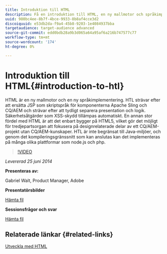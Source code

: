 ```yaml
---
title: Introduktion till HTML
description: Få en introduktion till HTML, en ny mallmotor och språkimplementering. HTL strävar efter att ersätta JSP som skriptspråk för komponenterna Apache Sling och CQ/AEM och strävar efter att tydligt separera presentation och logik.
uuid: 980bc4ee-8b7f-4bce-9933-8b8af4cce3d2
discoiquuid: e53db2da-f9a4-45b8-9203-1e4084937bba
targetaudience: target-audience advanced
source-git-commit: edd0bdb28a9b3d065a64a95af6a216b747577c77
workflow-type: tm+mt
source-wordcount: '174'
ht-degree: 0%

---
```


# Introduktion till HTML{#introduction-to-htl}

HTML är en ny mallmotor och en ny språkimplementering. HTL strävar efter att ersätta JSP som skriptspråk för komponenterna Apache Sling och CQ/AEM och strävar efter att tydligt separera presentation och logik. Säkerhetsåtgärder som XSS-skydd tillämpas automatiskt. En annan stor fördel med HTML är att det enbart bygger på HTML5, vilket gör det möjligt för tredjepartsorgan att fokusera på designrelaterade delar av ett CQ/AEM-projekt utan CQ/AEM-kunskaper. HTL är inte begränsat till Java-miljöer, och genom det kompileringsgränssnitt som kan anslutas kan det implementeras på många olika plattformar som node.js och php.

>[!VIDEO](https://video.tv.adobe.com/v/19504/?quality=9)

*Levererad 25 juni 2014*

**Presenteras av:**

Gabriel Walt, Product Manager, Adobe

**Presentatörsbilder**

[Hämta fil](assets/sightly-component-development.pdf)

**Sessionsfrågor och svar**

[Hämta fil](assets/introduction-to-sightly-q-as.pdf)

## Relaterade länkar {#related-links}

[Utveckla med HTML](https://docs.adobe.com/docs/en/htl/overview.html?wcmmode=disabled)

<!--
[Get back to the Overview](https://helpx.adobe.com/experience-manager/kt/eseminars/gems/aem-index.html)
-->

